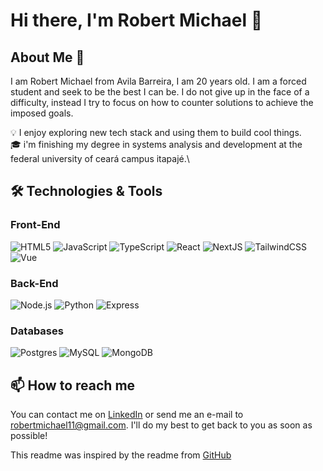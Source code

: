 # Hi there, I'm Robert Michael 👋

## About Me 🚀
 I am Robert Michael from Avila Barreira, I am 20 years old. I am a forced student and seek to be the best I can be. I do not give up in the face of a difficulty, instead I try to focus on how to counter solutions to achieve the imposed goals. 

💡 I enjoy exploring new tech stack and using them to build cool things.\
🎓 i'm finishing my degree in systems analysis and development at the federal university of ceará campus itapajé.\

## 🛠️ Technologies & Tools

### Front-End
![HTML5](https://img.shields.io/badge/-HTML5-000?&logo=Html5.js)
![JavaScript](https://img.shields.io/badge/-JavaScript-000?&logo=JavaScript)
![TypeScript](https://img.shields.io/badge/-TypeScript-000?&logo=TypeScript)
![React](https://img.shields.io/badge/-React-000?&logo=React)
![NextJS](https://img.shields.io/badge/-NextJS-000?&logo=Next.js)
![TailwindCSS](https://img.shields.io/badge/Tailwind_CSS-000?&logo=tailwind-css)
![Vue](https://img.shields.io/badge/-Vue-000?&logo=Vue.js)

### Back-End
![Node.js](https://img.shields.io/badge/-Node.js-000?&logo=node.js)
![Python](https://img.shields.io/badge/-Python-000?&logo=Python)
![Express](https://img.shields.io/badge/-Express-000?&logo=express)

### Databases
![Postgres](https://img.shields.io/badge/PostgreSQL-000?logo=postgresql)
![MySQL](https://img.shields.io/badge/-MySQL-000?&logo=MySQL)
![MongoDB](https://img.shields.io/badge/-MongoDB-000?&logo=MongoDB)

## 📫 How to reach me

You can contact me on [LinkedIn](https://www.linkedin.com/in/robert-michael-109249204) or send me an e-mail to robertmichael11@gmail.com. I'll do my best to get back to you as soon as possible!
  
This readme was inspired by the readme from [GitHub](https://github.com/ocodista)
